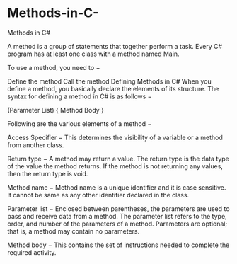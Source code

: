 # Methods-in-C-
Methods in C#


A method is a group of statements that together perform a task. Every C# program has at least one class with a method named Main.

To use a method, you need to −

Define the method
Call the method
Defining Methods in C#
When you define a method, you basically declare the elements of its structure. The syntax for defining a method in C# is as follows −

<Access Specifier> <Return Type> <Method Name>(Parameter List) {
   Method Body
}
  
  Following are the various elements of a method −

Access Specifier − This determines the visibility of a variable or a method from another class.

Return type − A method may return a value. The return type is the data type of the value the method returns. If the method is not returning any values, then the return type is void.

Method name − Method name is a unique identifier and it is case sensitive. It cannot be same as any other identifier declared in the class.

Parameter list − Enclosed between parentheses, the parameters are used to pass and receive data from a method. The parameter list refers to the type, order, and number of the parameters of a method. Parameters are optional; that is, a method may contain no parameters.

Method body − This contains the set of instructions needed to complete the required activity.
